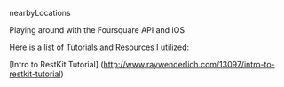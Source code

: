 nearbyLocations

Playing around with the Foursquare API and iOS

Here is a list of Tutorials and Resources I utilized:

[Intro to RestKit Tutorial] (http://www.raywenderlich.com/13097/intro-to-restkit-tutorial)  

